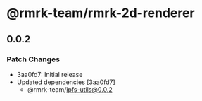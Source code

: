 # @rmrk-team/rmrk-2d-renderer

## 0.0.2

### Patch Changes

- 3aa0fd7: Initial release
- Updated dependencies [3aa0fd7]
  - @rmrk-team/ipfs-utils@0.0.2
